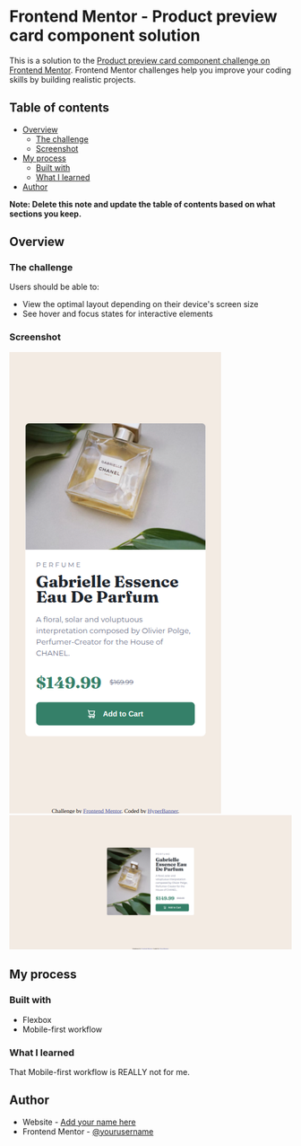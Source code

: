 # Frontend Mentor - Product preview card component solution

This is a solution to the [Product preview card component challenge on Frontend Mentor](https://www.frontendmentor.io/challenges/product-preview-card-component-GO7UmttRfa). Frontend Mentor challenges help you improve your coding skills by building realistic projects. 

## Table of contents

- [Overview](#overview)
  - [The challenge](#the-challenge)
  - [Screenshot](#screenshot)
- [My process](#my-process)
  - [Built with](#built-with)
  - [What I learned](#what-i-learned)
- [Author](#author)

**Note: Delete this note and update the table of contents based on what sections you keep.**

## Overview

### The challenge

Users should be able to:

- View the optimal layout depending on their device's screen size
- See hover and focus states for interactive elements

### Screenshot

![Mobile Version](./mobile_mode.png)
![Dekstop Version](./desktop_mode.png)

## My process

### Built with

- Flexbox
- Mobile-first workflow

### What I learned

That Mobile-first workflow is REALLY not for me.

## Author

- Website - [Add your name here](https://github.com/hyperbanner)
- Frontend Mentor - [@yourusername](https://www.frontendmentor.io/profile/HyperBanner)
